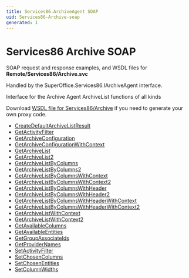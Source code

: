 ```yaml
---
title: Services86.ArchiveAgent SOAP
uid: Services86-Archive-soap
generated: 1
---
```


# Services86 Archive SOAP

SOAP request and response examples, and WSDL files for **Remote/Services86/Archive.svc**

Handled by the <see cref="T:SuperOffice.Services86.IArchiveAgent">SuperOffice.Services86.IArchiveAgent</see> interface.

Interface for the Archive Agent
ArchiveList functions of all kinds

Download [WSDL file for Services86/Archive](../Services86-Archive.md) if you need to generate your own proxy code.

* [CreateDefaultArchiveListResult](CreateDefaultArchiveListResult.md)
* [GetActivityFilter](GetActivityFilter.md)
* [GetArchiveConfiguration](GetArchiveConfiguration.md)
* [GetArchiveConfigurationWithContext](GetArchiveConfigurationWithContext.md)
* [GetArchiveList](GetArchiveList.md)
* [GetArchiveList2](GetArchiveList2.md)
* [GetArchiveListByColumns](GetArchiveListByColumns.md)
* [GetArchiveListByColumns2](GetArchiveListByColumns2.md)
* [GetArchiveListByColumnsWithContext](GetArchiveListByColumnsWithContext.md)
* [GetArchiveListByColumnsWithContext2](GetArchiveListByColumnsWithContext2.md)
* [GetArchiveListByColumnsWithHeader](GetArchiveListByColumnsWithHeader.md)
* [GetArchiveListByColumnsWithHeader2](GetArchiveListByColumnsWithHeader2.md)
* [GetArchiveListByColumnsWithHeaderWithContext](GetArchiveListByColumnsWithHeaderWithContext.md)
* [GetArchiveListByColumnsWithHeaderWithContext2](GetArchiveListByColumnsWithHeaderWithContext2.md)
* [GetArchiveListWithContext](GetArchiveListWithContext.md)
* [GetArchiveListWithContext2](GetArchiveListWithContext2.md)
* [GetAvailableColumns](GetAvailableColumns.md)
* [GetAvailableEntities](GetAvailableEntities.md)
* [GetGroupAssociateIds](GetGroupAssociateIds.md)
* [GetProviderNames](GetProviderNames.md)
* [SetActivityFilter](SetActivityFilter.md)
* [SetChosenColumns](SetChosenColumns.md)
* [SetChosenEntities](SetChosenEntities.md)
* [SetColumnWidths](SetColumnWidths.md)
